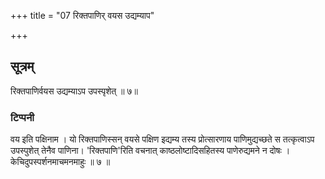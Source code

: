 +++
title = "07 रिक्तपाणिर् वयस उद्यम्याप"

+++
## सूत्रम्
रिक्तपाणिर्वयस उद्यम्याऽप उपस्पृशेत् ॥ ७॥  
### टिप्पनी
वय इति पक्षिनाम । यो रिक्तपाणिस्सन् वयसे पक्षिण इद्यम्य तस्य प्रोत्सारणाय पाणिमुद्यच्छते स तत्कृत्वाऽप उपस्पुशेत् तेनैव पाणिना। 'रिक्तपाणि'रिति वचनात् काष्ठलोष्टादिसहितस्य पाणेरुद्यमने न दोषः । केचिदुपस्पर्शनमाचमनमाहुः ॥ ७ ॥  
